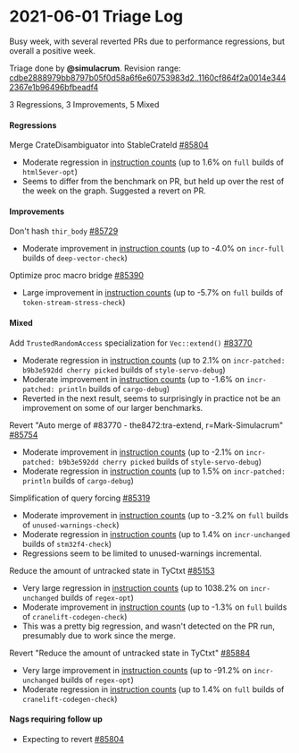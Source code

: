 # 2021-06-01 Triage Log

Busy week, with several reverted PRs due to performance regressions, but overall a positive week.

Triage done by **@simulacrum**.
Revision range: [cdbe2888979bb8797b05f0d58a6f6e60753983d2..1160cf864f2a0014e3442367e1b96496bfbeadf4](https://perf.rust-lang.org/?start=cdbe2888979bb8797b05f0d58a6f6e60753983d2&end=1160cf864f2a0014e3442367e1b96496bfbeadf4&absolute=false&stat=instructions%3Au)

3 Regressions, 3 Improvements, 5 Mixed

#### Regressions

Merge CrateDisambiguator into StableCrateId [#85804](https://github.com/rust-lang/rust/issues/85804)
- Moderate regression in [instruction counts](https://perf.rust-lang.org/compare.html?start=2023cc3aa1ea98530f3124ed07713e6f95fd26ab&end=59579907ab52ad2369735622185a26f158bf0f0f&stat=instructions:u) (up to 1.6% on `full` builds of `html5ever-opt`)
- Seems to differ from the benchmark on PR, but held up over the rest of the
  week on the graph. Suggested a revert on PR.

#### Improvements

Don't hash `thir_body` [#85729](https://github.com/rust-lang/rust/issues/85729)
- Moderate improvement in [instruction counts](https://perf.rust-lang.org/compare.html?start=ea78d1edf364dd3a4b5ff430f76e2bdd3a713a45&end=d854c3c0e9d256b923fbfc8b5193433a6edcd08f&stat=instructions:u) (up to -4.0% on `incr-full` builds of `deep-vector-check`)

Optimize proc macro bridge [#85390](https://github.com/rust-lang/rust/issues/85390)
- Large improvement in [instruction counts](https://perf.rust-lang.org/compare.html?start=b663c0f4f6ff84a8c9df0f708e1f8d628330d973&end=84b1005bfd22e2cb2a4c13b0b81958fe72628354&stat=instructions:u) (up to -5.7% on `full` builds of `token-stream-stress-check`)

#### Mixed

Add `TrustedRandomAccess` specialization for `Vec::extend()` [#83770](https://github.com/rust-lang/rust/issues/83770)
- Moderate regression in [instruction counts](https://perf.rust-lang.org/compare.html?start=9a700d2947f2d7f97a2c0dfca3117a8dcc255bdd&end=9111b8ae9793f18179a1336417618fc07a9cac85&stat=instructions:u) (up to 2.1% on `incr-patched: b9b3e592dd cherry picked` builds of `style-servo-debug`)
- Moderate improvement in [instruction counts](https://perf.rust-lang.org/compare.html?start=9a700d2947f2d7f97a2c0dfca3117a8dcc255bdd&end=9111b8ae9793f18179a1336417618fc07a9cac85&stat=instructions:u) (up to -1.6% on `incr-patched: println` builds of `cargo-debug`)
- Reverted in the next result, seems to surprisingly in practice not be an improvement on
  some of our larger benchmarks.

Revert "Auto merge of #83770 - the8472:tra-extend, r=Mark-Simulacrum" [#85754](https://github.com/rust-lang/rust/issues/85754)
- Moderate improvement in [instruction counts](https://perf.rust-lang.org/compare.html?start=9a72afa7dd5689da1844695086d1f89130956a88&end=bff138dbd95cec763f4def6b91bb465a26aaad9f&stat=instructions:u) (up to -2.1% on `incr-patched: b9b3e592dd cherry picked` builds of `style-servo-debug`)
- Moderate regression in [instruction counts](https://perf.rust-lang.org/compare.html?start=9a72afa7dd5689da1844695086d1f89130956a88&end=bff138dbd95cec763f4def6b91bb465a26aaad9f&stat=instructions:u) (up to 1.5% on `incr-patched: println` builds of `cargo-debug`)

Simplification of query forcing [#85319](https://github.com/rust-lang/rust/issues/85319)
- Moderate improvement in [instruction counts](https://perf.rust-lang.org/compare.html?start=d93b6a4598946a6a97e8f1b073b1cfc08d332a86&end=f60a67025607e74fbee31c2007f8791c2f352b6a&stat=instructions:u) (up to -3.2% on `full` builds of `unused-warnings-check`)
- Moderate regression in [instruction counts](https://perf.rust-lang.org/compare.html?start=d93b6a4598946a6a97e8f1b073b1cfc08d332a86&end=f60a67025607e74fbee31c2007f8791c2f352b6a&stat=instructions:u) (up to 1.4% on `incr-unchanged` builds of `stm32f4-check`)
- Regressions seem to be limited to unused-warnings incremental.

Reduce the amount of untracked state in TyCtxt [#85153](https://github.com/rust-lang/rust/issues/85153)
- Very large regression in [instruction counts](https://perf.rust-lang.org/compare.html?start=d2091147b16a1e3e1f9a73b6ee29fbe941c8abce&end=41278062c8399ac02ed281e8b1648b99a36942e6&stat=instructions:u) (up to 1038.2% on `incr-unchanged` builds of `regex-opt`)
- Moderate improvement in [instruction counts](https://perf.rust-lang.org/compare.html?start=d2091147b16a1e3e1f9a73b6ee29fbe941c8abce&end=41278062c8399ac02ed281e8b1648b99a36942e6&stat=instructions:u) (up to -1.3% on `full` builds of `cranelift-codegen-check`)
- This was a pretty big regression, and wasn't detected on the PR run,
  presumably due to work since the merge.

Revert "Reduce the amount of untracked state in TyCtxt" [#85884](https://github.com/rust-lang/rust/issues/85884)
- Very large improvement in [instruction counts](https://perf.rust-lang.org/compare.html?start=80af6b091f6a4855be71bba1cd0c1ee9fd2a57a8&end=1160cf864f2a0014e3442367e1b96496bfbeadf4&stat=instructions:u) (up to -91.2% on `incr-unchanged` builds of `regex-opt`)
- Moderate regression in [instruction counts](https://perf.rust-lang.org/compare.html?start=80af6b091f6a4855be71bba1cd0c1ee9fd2a57a8&end=1160cf864f2a0014e3442367e1b96496bfbeadf4&stat=instructions:u) (up to 1.4% on `full` builds of `cranelift-codegen-check`)

#### Nags requiring follow up

* Expecting to revert [#85804](https://github.com/rust-lang/rust/pull/85804)
